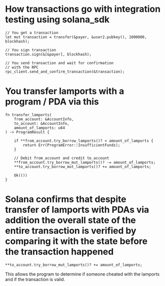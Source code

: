 

# How transactions go with integration testing using solana_sdk

```
// You get a transaction
let mut transaction = transfer(&payer, &user2.pubkey(), 1000000, blockhash);

// You sign transaction
transaction.sign(&[&payer], blockhash);

// You send transaction and wait for confirmation
// with the RPC
rpc_client.send_and_confirm_transaction(&transaction);
```

# You transfer lamports with a program / PDA via this

```
fn transfer_lamports(
    from_account: &AccountInfo,
    to_account: &AccountInfo,
    amount_of_lamports: u64
) -> ProgramResult {

    if **from_account.try_borrow_lamports()? < amount_of_lamports {
        return Err(ProgramError::InsufficientFunds);
    }

    // Debit from_account and credit to_account
    **from_account.try_borrow_mut_lamports()? -= amount_of_lamports;
    **to_account.try_borrow_mut_lamports()? += amount_of_lamports;

    Ok(())
}
```

# Solana confirms that despite transfer of lamports with PDAs via addition the overall state of the entire transaction is verified by comparing it with the state before the transaction happened

`**to_account.try_borrow_mut_lamports()? += amount_of_lamports;`

This allows the program to determine if someone cheated with the lamports and if the transaction is valid.
